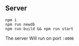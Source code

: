 ## Server

```
npm i
npm run newdb
npm run build && npm run start
```

The server Will run on port `:4006`

